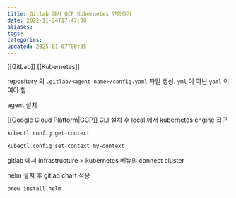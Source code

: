 ```yaml
---
title: Gitlab 에서 GCP Kubernetes 연동하기
date: 2022-11-24T17:47:00
aliases: 
tags: 
categories: 
updated: 2025-01-07T00:35
---
```


[[GitLab]]
[[Kubernetes]]

repository 의 `.gitlab/<agent-name>/config.yaml` 파일 생성. `yml` 이 아닌 `yaml` 이여야 함.

agent 설치

[[Google Cloud Platform|GCP]] CLI 설치 후 local 에서 kubernetes engine 접근

```bash
kubectl config get-context
```

```bash
kubectl config set-context my-context
```

gitlab 에서 infrastructure > kubernetes 메뉴의 connect cluster

helm 설치 후 gitlab chart 적용

```bash
brew install helm
```

